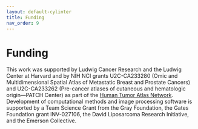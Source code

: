 ```yaml
---
layout: default-cylinter
title: Funding
nav_order: 9
---
```


# Funding

This work was supported by Ludwig Cancer Research and the Ludwig Center at Harvard and by NIH NCI grants U2C-CA233280 (Omic and Multidimensional Spatial Atlas of Metastatic Breast and Prostate Cancers) and U2C-CA233262 (Pre-cancer atlases of cutaneous and hematologic origin—PATCH Center) as part of the [Human Tumor Atlas Network](https://humantumoratlas.org/). Development of computational methods and image processing software is supported by a Team Science Grant from the Gray Foundation, the Gates Foundation grant INV-027106, the David Liposarcoma Research Initiative, and the Emerson Collective.